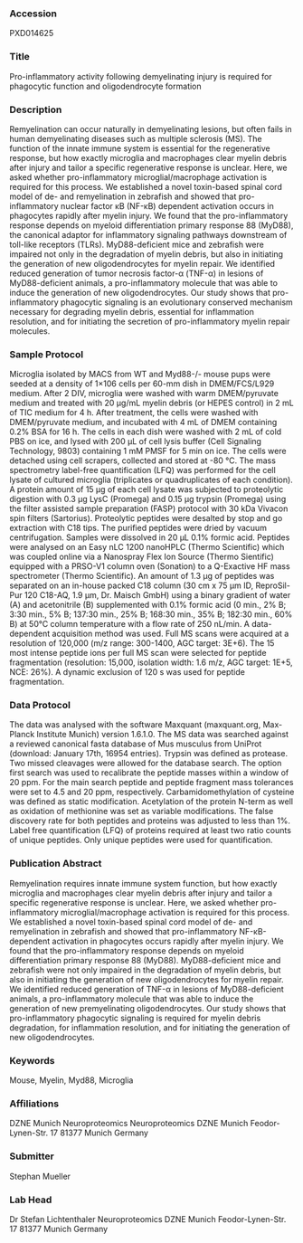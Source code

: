 ### Accession
PXD014625

### Title
Pro-inflammatory activity following demyelinating injury is required for phagocytic function and oligodendrocyte formation

### Description
Remyelination can occur naturally in demyelinating lesions, but often fails in human demyelinating diseases such as multiple sclerosis (MS). The function of the innate immune system is essential for the regenerative response, but how exactly microglia and macrophages clear myelin debris after injury and tailor a specific regenerative response is unclear. Here, we asked whether pro-inflammatory microglial/macrophage activation is required for this process. We established a novel toxin-based spinal cord model of de- and remyelination in zebrafish and showed that pro-inflammatory nuclear factor κB (NF-κB) dependent activation occurs in phagocytes rapidly after myelin injury. We found that the pro-inflammatory response depends on myeloid differentiation primary response 88 (MyD88), the canonical adaptor for inflammatory signaling pathways downstream of toll-like receptors (TLRs). MyD88-deficient mice and zebrafish were impaired not only in the degradation of myelin debris, but also in initiating the generation of new oligodendrocytes for myelin repair. We identified reduced generation of tumor necrosis factor-α (TNF-α) in lesions of MyD88-deficient animals, a pro-inflammatory molecule that was able to induce the generation of new oligodendrocytes. Our study shows that pro-inflammatory phagocytic signaling is an evolutionary conserved mechanism necessary for degrading myelin debris, essential for inflammation resolution, and for initiating the secretion of pro-inflammatory myelin repair molecules.

### Sample Protocol
Microglia isolated by MACS from WT and Myd88-/- mouse pups were seeded at a density of 1×106 cells per 60-mm dish in DMEM/FCS/L929 medium. After 2 DIV, microglia were washed with warm DMEM/pyruvate medium and treated with 20 µg/mL myelin debris (or HEPES control) in 2 mL of TIC medium for 4 h. After treatment, the cells were washed with DMEM/pyruvate medium, and incubated with 4 mL of DMEM containing 0.2% BSA for 16 h. The cells in each dish were washed with 2 mL of cold PBS on ice, and lysed with 200 µL of cell lysis buffer (Cell Signaling Technology, 9803) containing 1 mM PMSF for 5 min on ice. The cells were detached using cell scrapers, collected and stored at -80 °C. The mass spectrometry label-free quantification (LFQ) was performed for the cell lysate of cultured microglia (triplicates or quadruplicates of each condition).  A protein amount of 15 µg of each cell lysate was subjected to proteolytic digestion with 0.3 µg LysC (Promega) and 0.15 µg trypsin (Promega) using the filter assisted sample preparation (FASP) protocol with 30 kDa Vivacon spin filters (Sartorius). Proteolytic peptides were desalted by stop and go extraction with C18 tips. The purified peptides were dried by vacuum centrifugation. Samples were dissolved in 20 µL 0.1% formic acid. Peptides were analysed on an Easy nLC 1200 nanoHPLC (Thermo Scientific) which was coupled online via a Nanospray Flex Ion Source (Thermo Sientific) equipped with a PRSO-V1 column oven (Sonation) to a Q-Exactive HF mass spectrometer (Thermo Scientific). An amount of 1.3 µg of peptides was separated on an in-house packed C18 column (30 cm x 75 µm ID, ReproSil-Pur 120 C18-AQ, 1.9 µm, Dr. Maisch GmbH) using a binary gradient of water (A) and acetonitrile (B) supplemented with 0.1% formic acid (0 min., 2% B; 3:30 min., 5% B; 137:30 min., 25% B; 168:30 min., 35% B; 182:30 min., 60% B) at 50°C column temperature with a flow rate of 250 nL/min. A data-dependent acquisition method was used. Full MS scans were acquired at a resolution of 120,000 (m/z range: 300-1400, AGC target: 3E+6). The 15 most intense peptide ions per full MS scan were selected for peptide fragmentation (resolution: 15,000, isolation width: 1.6 m/z, AGC target: 1E+5, NCE: 26%). A dynamic exclusion of 120 s was used for peptide fragmentation.

### Data Protocol
The data was analysed with the software Maxquant (maxquant.org, Max-Planck Institute Munich) version 1.6.1.0. The MS data was searched against a reviewed canonical fasta database of Mus musculus from UniProt (download: January 17th, 16954 entries). Trypsin was defined as protease. Two missed cleavages were allowed for the database search. The option first search was used to recalibrate the peptide masses within a window of 20 ppm. For the main search peptide and peptide fragment mass tolerances were set to 4.5 and 20 ppm, respectively. Carbamidomethylation of cysteine was defined as static modification. Acetylation of the protein N-term as well as oxidation of methionine was set as variable modifications. The false discovery rate for both peptides and proteins was adjusted to less than 1%. Label free quantification (LFQ) of proteins required at least two ratio counts of unique peptides. Only unique peptides were used for quantification.

### Publication Abstract
Remyelination requires innate immune system function, but how exactly microglia and macrophages clear myelin debris after injury and tailor a specific regenerative response is unclear. Here, we asked whether pro-inflammatory microglial/macrophage activation is required for this process. We established a novel toxin-based spinal cord model of de- and remyelination in zebrafish and showed that pro-inflammatory NF-&#x3ba;B-dependent activation in phagocytes occurs rapidly after myelin injury. We found that the pro-inflammatory response depends on myeloid differentiation primary response 88 (MyD88). MyD88-deficient mice and zebrafish were not only impaired in the degradation of myelin debris, but also in initiating the generation of new oligodendrocytes for myelin repair. We identified reduced generation of TNF-&#x3b1; in lesions of MyD88-deficient animals, a pro-inflammatory molecule that was able to induce the generation of new premyelinating oligodendrocytes. Our study shows that pro-inflammatory phagocytic signaling is required for myelin debris degradation, for inflammation resolution, and for initiating the generation of new oligodendrocytes.

### Keywords
Mouse, Myelin, Myd88, Microglia

### Affiliations
DZNE Munich Neuroproteomics
Neuroproteomics DZNE Munich Feodor-Lynen-Str. 17 81377 Munich Germany

### Submitter
Stephan Mueller

### Lab Head
Dr Stefan Lichtenthaler
Neuroproteomics DZNE Munich Feodor-Lynen-Str. 17 81377 Munich Germany


